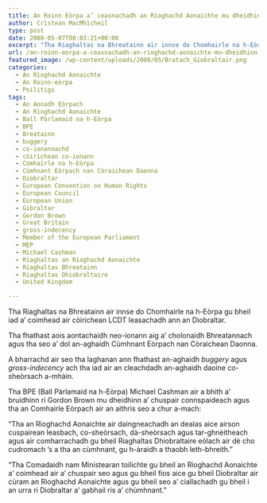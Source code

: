 ```yaml
---
title: An Roinn Eòrpa a’ ceasnachadh an Rìoghachd Aonaichte mu dheidhinn còirichean LCDT ann an Diobraltar
author: Crìstean MacMhìcheil
type: post
date: 2008-05-07T08:03:21+00:00
excerpt: "Tha Riaghaltas na Bhreatainn air innse do Chomhairle na h-Eòrpa gu bheil iad a' coimhead air còirichean LCDT leasachadh ann an Diobraltar."
url: /an-roinn-eorpa-a-ceasnachadh-an-rioghachd-aonaichte-mu-dheidhinn-coraichean-lcdt-ann-an-diobraltar/
featured_image: /wp-content/uploads/2008/05/Bratach_Giobraltair.png
categories:
  - An Rìoghachd Aonaichte
  - An Roinn-eòrpa
  - Poilitigs
tags:
  - An Aonadh Eòrpach
  - An Rìoghachd Aonaichte
  - Ball Pàrlamaid na h-Eòrpa
  - BPE
  - Breatainn
  - buggery
  - co-ionannachd
  - còirichean co-ionann
  - Comhairle na h-Eòrpa
  - Cùmhnant Eòrpach nan Còraichean Daonna
  - Diobraltar
  - European Convention on Human Rights
  - European Council
  - European Union
  - Gibraltar
  - Gordon Brown
  - Great Britain
  - gross-indecency
  - Member of the European Parliament
  - MEP
  - Michael Cashman
  - Riaghaltas an Rìoghachd Aonaichte
  - Riaghaltas Bhreatainn
  - Riaghaltas Dhiobraltaire
  - United Kingdom

---
```

Tha Riaghaltas na Bhreatainn air innse do Chomhairle na h-Eòrpa gu bheil iad a&#8217; coimhead air còirichean LCDT leasachadh ann an Diobraltar.

Tha fhathast aois aontachaidh neo-ionann aig a&#8217; cholonaidh Bhreatannach agus tha seo a&#8217; dol an-aghaidh Cùmhnant Eòrpach nan Còraichean Daonna.

A bharrachd air seo tha laghanan ann fhathast an-aghaidh _buggery_ agus _gross-indecency_ ach tha iad air an cleachdadh an-aghaidh daoine co-sheòrsach a-mhàin.

Tha BPE (Ball Pàrlamaid na h-Eòrpa) Michael Cashman air a bhith a&#8217; bruidhinn ri Gordon Brown mu dheidhinn a&#8217; chuspair connspaideach agus tha an Comhairle Eòrpach air an aithris seo a chur a-mach:

&#8220;Tha an Rìoghachd Aonaichte air daingneachadh an dealas aice airson cuspairean leasbach, co-sheòrsach, dà-sheòrsach agus tar-ghnèitheach agus air comharrachadh gu bheil Riaghaltas Dhiobraltaire eòlach air dè cho cudromach &#8217;s a tha an cùmhnant, gu h-àraidh a thaobh leth-bhreith.&#8221;

&#8220;Tha Comadaidh nam Ministearan toilichte gu bheil an Rìoghachd Aonaichte a&#8217; coimhead air a&#8217; chuspair seo agus gu bheil fios aice gu bheil Diobraltar air cùram an Rìoghachd Aonaichte agus gu bheil seo a&#8217; ciallachadh gu bheil i an urra ri Diobraltar a&#8217; gabhail ris a&#8217; chùmhnant.&#8221;